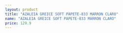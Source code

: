 ```yaml
---
layout: product
title: "AZALEIA GREICE SOFT PAPETE-833 MARRON CLARO"
name: "AZALEIA GREICE SOFT PAPETE-833 MARRON CLARO"
price: 129.9
---
```

